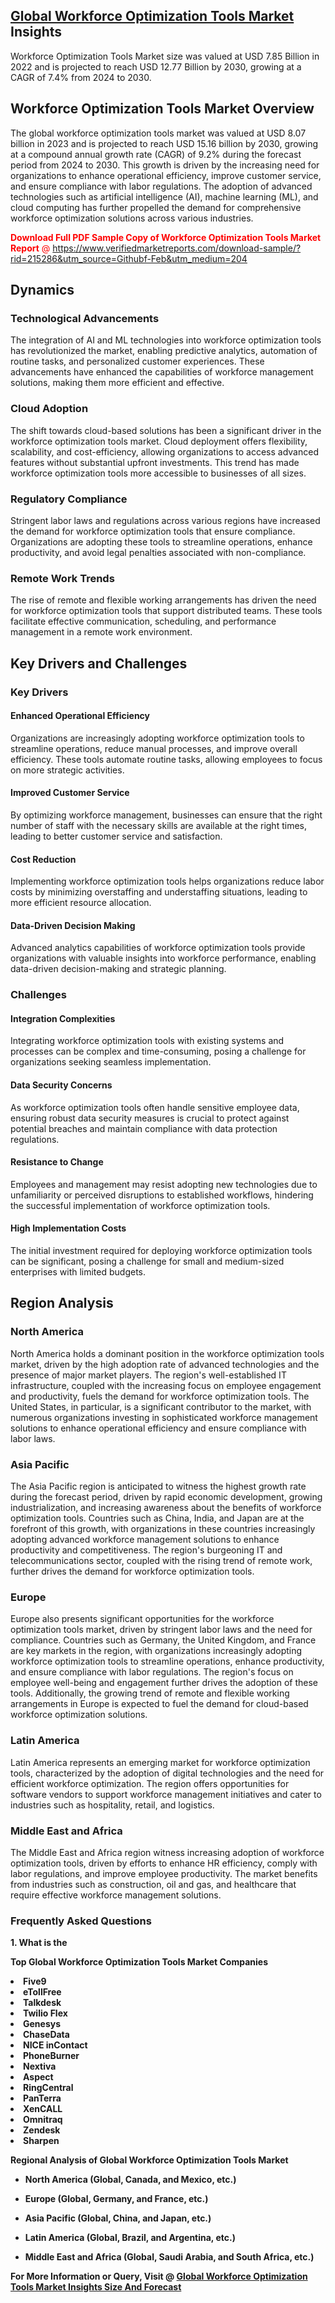 <h2><a href="https://www.verifiedmarketreports.com/download-sample/?rid=215286&amp;utm_source=Githubf&amp;utm_medium=204" target="_blank">Global Workforce Optimization Tools Market</a> Insights</h2><p>Workforce Optimization Tools Market size was valued at USD 7.85 Billion in 2022 and is projected to reach USD 12.77 Billion by 2030, growing at a CAGR of 7.4% from 2024 to 2030.</p><p> <h2>Workforce Optimization Tools Market Overview</h2> <p>The global workforce optimization tools market was valued at USD 8.07 billion in 2023 and is projected to reach USD 15.16 billion by 2030, growing at a compound annual growth rate (CAGR) of 9.2% during the forecast period from 2024 to 2030. This growth is driven by the increasing need for organizations to enhance operational efficiency, improve customer service, and ensure compliance with labor regulations. The adoption of advanced technologies such as artificial intelligence (AI), machine learning (ML), and cloud computing has further propelled the demand for comprehensive workforce optimization solutions across various industries. </p> <p><p><span class=""><span style="color: #ff0000;"><strong>Download Full PDF Sample Copy of Workforce Optimization Tools Market Report</strong> @ </span><a href="https://www.verifiedmarketreports.com/download-sample/?rid=215286&amp;utm_source=Githubf-Feb&amp;utm_medium=204" target="_blank">https://www.verifiedmarketreports.com/download-sample/?rid=215286&amp;utm_source=Githubf-Feb&amp;utm_medium=204</a></span></p></p> <h2>Dynamics</h2> <h3>Technological Advancements</h3> <p>The integration of AI and ML technologies into workforce optimization tools has revolutionized the market, enabling predictive analytics, automation of routine tasks, and personalized customer experiences. These advancements have enhanced the capabilities of workforce management solutions, making them more efficient and effective. </p> <h3>Cloud Adoption</h3> <p>The shift towards cloud-based solutions has been a significant driver in the workforce optimization tools market. Cloud deployment offers flexibility, scalability, and cost-efficiency, allowing organizations to access advanced features without substantial upfront investments. This trend has made workforce optimization tools more accessible to businesses of all sizes. </p> <h3>Regulatory Compliance</h3> <p>Stringent labor laws and regulations across various regions have increased the demand for workforce optimization tools that ensure compliance. Organizations are adopting these tools to streamline operations, enhance productivity, and avoid legal penalties associated with non-compliance. </p> <h3>Remote Work Trends</h3> <p>The rise of remote and flexible working arrangements has driven the need for workforce optimization tools that support distributed teams. These tools facilitate effective communication, scheduling, and performance management in a remote work environment. </p> <h2>Key Drivers and Challenges</h2> <h3>Key Drivers</h3> <h4>Enhanced Operational Efficiency</h4> <p>Organizations are increasingly adopting workforce optimization tools to streamline operations, reduce manual processes, and improve overall efficiency. These tools automate routine tasks, allowing employees to focus on more strategic activities. </p> <h4>Improved Customer Service</h4> <p>By optimizing workforce management, businesses can ensure that the right number of staff with the necessary skills are available at the right times, leading to better customer service and satisfaction. </p> <h4>Cost Reduction</h4> <p>Implementing workforce optimization tools helps organizations reduce labor costs by minimizing overstaffing and understaffing situations, leading to more efficient resource allocation. </p> <h4>Data-Driven Decision Making</h4> <p>Advanced analytics capabilities of workforce optimization tools provide organizations with valuable insights into workforce performance, enabling data-driven decision-making and strategic planning. </p> <h3>Challenges</h3> <h4>Integration Complexities</h4> <p>Integrating workforce optimization tools with existing systems and processes can be complex and time-consuming, posing a challenge for organizations seeking seamless implementation. </p> <h4>Data Security Concerns</h4> <p>As workforce optimization tools often handle sensitive employee data, ensuring robust data security measures is crucial to protect against potential breaches and maintain compliance with data protection regulations. </p> <h4>Resistance to Change</h4> <p>Employees and management may resist adopting new technologies due to unfamiliarity or perceived disruptions to established workflows, hindering the successful implementation of workforce optimization tools. </p> <h4>High Implementation Costs</h4> <p>The initial investment required for deploying workforce optimization tools can be significant, posing a challenge for small and medium-sized enterprises with limited budgets. </p> <h2>Region Analysis</h2> <h3>North America</h3> <p>North America holds a dominant position in the workforce optimization tools market, driven by the high adoption rate of advanced technologies and the presence of major market players. The region's well-established IT infrastructure, coupled with the increasing focus on employee engagement and productivity, fuels the demand for workforce optimization tools. The United States, in particular, is a significant contributor to the market, with numerous organizations investing in sophisticated workforce management solutions to enhance operational efficiency and ensure compliance with labor laws. </p> <h3>Asia Pacific</h3> <p>The Asia Pacific region is anticipated to witness the highest growth rate during the forecast period, driven by rapid economic development, growing industrialization, and increasing awareness about the benefits of workforce optimization tools. Countries such as China, India, and Japan are at the forefront of this growth, with organizations in these countries increasingly adopting advanced workforce management solutions to enhance productivity and competitiveness. The region's burgeoning IT and telecommunications sector, coupled with the rising trend of remote work, further drives the demand for workforce optimization tools. </p> <h3>Europe</h3> <p>Europe also presents significant opportunities for the workforce optimization tools market, driven by stringent labor laws and the need for compliance. Countries such as Germany, the United Kingdom, and France are key markets in the region, with organizations increasingly adopting workforce optimization tools to streamline operations, enhance productivity, and ensure compliance with labor regulations. The region's focus on employee well-being and engagement further drives the adoption of these tools. Additionally, the growing trend of remote and flexible working arrangements in Europe is expected to fuel the demand for cloud-based workforce optimization solutions. </p> <h3>Latin America</h3> <p>Latin America represents an emerging market for workforce optimization tools, characterized by the adoption of digital technologies and the need for efficient workforce optimization. The region offers opportunities for software vendors to support workforce management initiatives and cater to industries such as hospitality, retail, and logistics. </p> <h3>Middle East and Africa</h3> <p>The Middle East and Africa region witness increasing adoption of workforce optimization tools, driven by efforts to enhance HR efficiency, comply with labor regulations, and improve employee productivity. The market benefits from industries such as construction, oil and gas, and healthcare that require effective workforce management solutions. </p> <h3>Frequently Asked Questions</h3> <p><strong>1. What is the</p><p><strong>Top Global Workforce Optimization Tools Market Companies</strong></p><div data-test-id=""><p><li>Five9</li><li> eTollFree</li><li> Talkdesk</li><li> Twilio Flex</li><li> Genesys</li><li> ChaseData</li><li> NICE inContact</li><li> PhoneBurner</li><li> Nextiva</li><li> Aspect</li><li> RingCentral</li><li> PanTerra</li><li> XenCALL</li><li> Omnitraq</li><li> Zendesk</li><li> Sharpen</li></p><div><strong>Regional Analysis of&nbsp;Global Workforce Optimization Tools Market</strong></div><ul><li dir="ltr"><p dir="ltr">North America&nbsp;(Global, Canada, and Mexico, etc.)</p></li><li dir="ltr"><p dir="ltr">Europe (Global, Germany, and France, etc.)</p></li><li dir="ltr"><p dir="ltr">Asia Pacific&nbsp;(Global, China, and Japan, etc.)</p></li><li dir="ltr"><p dir="ltr">Latin America&nbsp;(Global, Brazil, and Argentina, etc.)</p></li><li dir="ltr">Middle East and Africa&nbsp;(Global, Saudi Arabia, and South Africa, etc.)</li></ul><p><strong>For More Information or Query, Visit @&nbsp;</strong><strong><a href="https://www.verifiedmarketreports.com/product/workforce-optimization-tools-market/?utm_source=Githubf&amp;utm_medium=204" target="_blank">Global Workforce Optimization Tools Market Insights Size And Forecast</a></strong></p></div>
